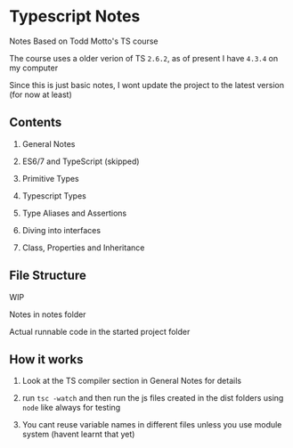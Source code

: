 # Typescript Notes

Notes Based on Todd Motto's TS course

The course uses a older verion of TS `2.6.2`, as of present I have `4.3.4` on my computer

Since this is just basic notes, I wont update the project to the latest version (for now at least)

## Contents

1. General Notes

2. ES6/7 and TypeScript (skipped)

3. Primitive Types

4. Typescript Types

5. Type Aliases and Assertions

6. Diving into interfaces

7. Class, Properties and Inheritance

## File Structure

WIP

Notes in notes folder

Actual runnable code in the started project folder

## How it works

1. Look at the TS compiler section in General Notes for details

2. run `tsc -watch` and then run the js files created in the dist folders using `node` like always for testing

3. You cant reuse variable names in different files unless you use module system (havent learnt that yet)
